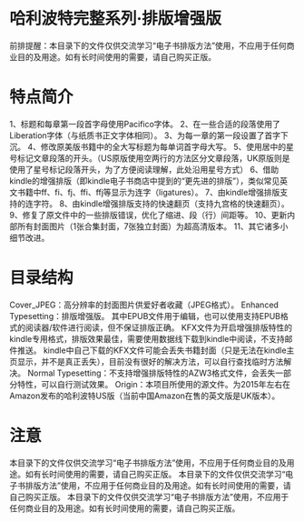 # 哈利波特完整系列·排版增强版
前排提醒：本目录下的文件仅供交流学习“电子书排版方法”使用，不应用于任何商业目的及用途。如有长时间使用的需要，请自己购买正版。
# 特点简介
1、标题和每章第一段首字母使用Pacifico字体。
2、在一些合适的段落使用了Liberation字体（与纸质书正文字体相同）。
3、为每一章的第一段设置了首字下沉。
4、修改原美版书籍中的全大写标题为每单词首字母大写。
5、使用居中的星号标记文章段落的开头。（US原版使用空两行的方法区分文章段落，UK原版则是使用了星号标记段落开头，为了方便阅读理解，此处沿用星号方式）
6、借助kindle的增强排版（即kindle电子书商店中提到的“更先进的排版”），类似常见英文书籍中ff、fi、fj、ffi、ffj等显示为连字（ligatures）。
7、由kindle增强排版支持的连字符。
8、由kindle增强排版支持的快速翻页（支持九宫格的快速翻页）。
9、修复了原文件中的一些排版错误，优化了缩进、段（行）间距等。
10、更新内部所有封面图片（1张合集封面，7张独立封面）为超高清版本。
11、其它诸多小细节改进。
# 目录结构
Cover_JPEG：高分辨率的封面图片供爱好者收藏（JPEG格式）。
Enhanced Typesetting：排版增强版。
  其中EPUB文件用于编辑，也可以使用支持EPUB格式的阅读器/软件进行阅读，但不保证排版正确。
  KFX文件为开启增强排版特性的kindle专用格式，排版效果最佳，需要使用数据线下载到kindle中阅读，不支持邮件推送。
  kindle中自己下载的KFX文件可能会丢失书籍封面（只是无法在kindle主页显示，并不是真正丢失），目前没有很好的解决方法，可以自行查找临时方法解决。
Normal Typesetting：不支持增强排版特性的AZW3格式文件，会丢失一部分特性，可以自行测试效果。
Origin：本项目所使用的源文件。为2015年左右在Amazon发布的哈利波特US版（当前中国Amazon在售的英文版是UK版本）。
# 注意
本目录下的文件仅供交流学习“电子书排版方法”使用，不应用于任何商业目的及用途。如有长时间使用的需要，请自己购买正版。
本目录下的文件仅供交流学习“电子书排版方法”使用，不应用于任何商业目的及用途。如有长时间使用的需要，请自己购买正版。
本目录下的文件仅供交流学习“电子书排版方法”使用，不应用于任何商业目的及用途。如有长时间使用的需要，请自己购买正版。
